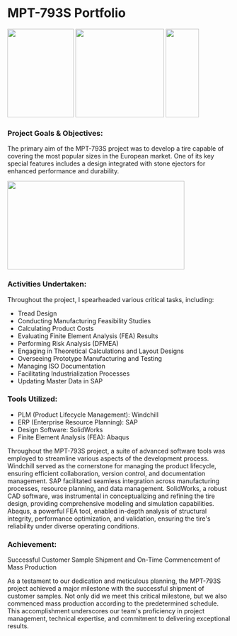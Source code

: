 # MPT-793S Portfolio

<img src="https://github.com/Oshintha/MPT-793S/assets/155742370/76444ba1-8686-4633-ba01-408249cc88fb" width="150" height="200">
<img src="https://github.com/Oshintha/MPT-793S/assets/155742370/f1ba7603-5975-4e35-94e7-30ff13871e04" width="200" height="200">
<img src="https://github.com/Oshintha/MPT-793S/assets/155742370/77cbb861-870d-41bf-886c-3207e79a38c5" width="75" height="200">

<h3>Project Goals & Objectives:</h3>
<p>The primary aim of the MPT-793S project was to develop a tire capable of covering the most popular sizes in the European market. One of its key special features includes a design integrated with stone ejectors for enhanced performance and durability.</p>

<img src="https://github.com/Oshintha/MPT-793S/assets/155742370/1946953f-d5a9-4265-8193-7cea725a8a01" width="400" height="200">

<h3>Activities Undertaken:</h3>
<p>Throughout the project, I spearheaded various critical tasks, including:</p>

- Tread Design
- Conducting Manufacturing Feasibility Studies
- Calculating Product Costs
- Evaluating Finite Element Analysis (FEA) Results
- Performing Risk Analysis (DFMEA)
- Engaging in Theoretical Calculations and Layout Designs
- Overseeing Prototype Manufacturing and Testing
- Managing ISO Documentation
- Facilitating Industrialization Processes
- Updating Master Data in SAP

<h3>Tools Utilized:</h3>

- PLM (Product Lifecycle Management): Windchill
- ERP (Enterprise Resource Planning): SAP
- Design Software: SolidWorks
- Finite Element Analysis (FEA): Abaqus
  
<p>Throughout the MPT-793S project, a suite of advanced software tools was employed to streamline various aspects of the development process. Windchill served as the cornerstone for managing the product lifecycle, ensuring efficient collaboration, version control, and documentation management. SAP facilitated seamless integration across manufacturing processes, resource planning, and data management. SolidWorks, a robust CAD software, was instrumental in conceptualizing and refining the tire design, providing comprehensive modeling and simulation capabilities. Abaqus, a powerful FEA tool, enabled in-depth analysis of structural integrity, performance optimization, and validation, ensuring the tire's reliability under diverse operating conditions.</p>

<h3>Achievement:</h3>
 Successful Customer Sample Shipment and On-Time Commencement of Mass Production

As a testament to our dedication and meticulous planning, the MPT-793S project achieved a major milestone with the successful shipment of customer samples. Not only did we meet this critical milestone, but we also commenced mass production according to the predetermined schedule. This accomplishment underscores our team's proficiency in project management, technical expertise, and commitment to delivering exceptional results.
